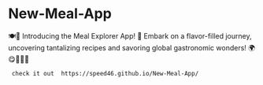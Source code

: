 # New-Meal-App

🍽️📱 Introducing the Meal Explorer App! 🌟 Embark on a flavor-filled journey,   
     uncovering tantalizing recipes and savoring global gastronomic wonders! 🌍😋🍕🥗🍰
     
     check it out  https://speed46.github.io/New-Meal-App/
